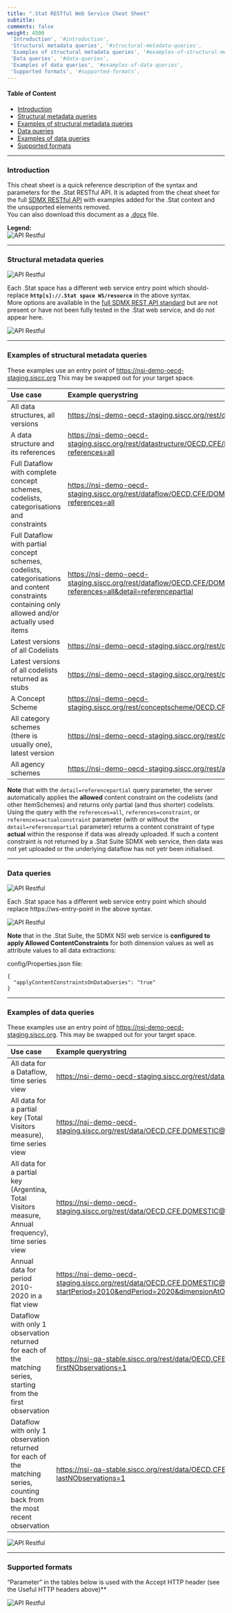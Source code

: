 ```yaml
---
title: ".Stat RESTful Web Service Cheat Sheet"
subtitle: 
comments: false
weight: 4500
 'Introduction', '#introduction',
 'Structural metadata queries', '#structural-metadata-queries',
 'Examples of structural metadata queries', '#examples-of-structural-metadata-queries',
 'Data queries', '#data-queries',
 'Examples of data queries', '#examples-of-data-queries',
 'Supported formats', '#supported-formats',
---
```


#### Table of Content
- [Introduction](#introduction)
- [Structural metadata queries](#structural-metadata-queries)
- [Examples of structural metadata queries](#examples-of-structural-metadata-queries)
- [Data queries](#data-queries)
- [Examples of data queries](#examples-of-data-queries)
- [Supported formats](#supported-formats)

---

### Introduction
This cheat sheet is a quick reference description of the syntax and parameters for the .Stat RESTful API. It is adapted from the cheat sheet for the full [SDMX RESTful API](https://github.com/sdmx-twg/sdmx-rest/blob/master/v2_1/ws/rest/docs/rest_cheat_sheet.pdf?raw=true) with examples added for the .Stat context and the unsupported elements removed.  
You can also download this document as a [.docx](https://gitlab.com/sis-cc/dotstatsuite-documentation/-/blob/9256239f1128a36174c7214c2aa316a22ffdf9e1/content/dotStat_REST_Cheat_Sheet.docx) file.

**Legend:**  
![API Restful](/dotstatsuite-documentation/images/api-resftul1.png)

---

### Structural metadata queries

![API Restful](/dotstatsuite-documentation/images/api-resftul2.png)

Each .Stat space has a different web service entry point which should- replace **`http[s]://.Stat space WS/resource`** in the above syntax.  
More options are available in the [full SDMX REST API standard](https://github.com/sdmx-twg/sdmx-rest/blob/master/v2_1/ws/rest/docs/rest_cheat_sheet.pdf?raw=true) but are not present or have not been fully tested in the .Stat web service, and do not appear here.  

![API Restful](/dotstatsuite-documentation/images/api-resftul3.png)

---

### Examples of structural metadata queries  
These examples use an entry point of https://nsi-demo-oecd-staging.siscc.org This may be swapped out for your target space.

| Use case | Example querystring |
|:-------------|:-------------|
| All data structures, all versions | https://nsi-demo-oecd-staging.siscc.org/rest/datastructure/all/all/all |
| A data structure and its references | https://nsi-demo-oecd-staging.siscc.org/rest/datastructure/OECD.CFE/DOMESTIC@TOURISM_TRIPS/2.0?references=all |
| Full Dataflow with complete concept schemes, codelists, categorisations and constraints | https://nsi-demo-oecd-staging.siscc.org/rest/dataflow/OECD.CFE/DOMESTIC@TOURISM_TRIPS/2.0?references=all |
| Full Dataflow with partial concept schemes, codelists, categorisations and content constraints containing only allowed and/or actually used items | https://nsi-demo-oecd-staging.siscc.org/rest/dataflow/OECD.CFE/DOMESTIC@TOURISM_TRIPS/2.0?references=all&detail=referencepartial |
| Latest versions of all Codelists | https://nsi-demo-oecd-staging.siscc.org/rest/codelist/all/all/latest |
| Latest versions of all codelists returned as stubs | https://nsi-demo-oecd-staging.siscc.org/rest/codelist/all/all/latest?detail=allstubs |
| A Concept Scheme | https://nsi-demo-oecd-staging.siscc.org/rest/conceptscheme/OECD.CFE/CS_TOURISM/latest |
| All category schemes (there is usually one), latest version | https://nsi-demo-oecd-staging.siscc.org/rest/categoryscheme/all/all/latest |
| All agency schemes | https://nsi-demo-oecd-staging.siscc.org/rest/agencyscheme/all/all/all |

**Note** that with the `detail=referencepartial` query parameter, the server automatically applies the **allowed** content constraint on the codelists (and other ItemSchemes) and returns only partial (and thus shorter) codelists.  
Using the query with the `references=all`, `references=constraint`, or `references=actualconstraint` parameter (with or without the `detail=referencepartial` parameter) returns a content constraint of type **actual** within the response if data was already uploaded. If such a content constraint is not returned by a .Stat Suite SDMX web service, then data was not yet uploaded or the underlying dataflow has not yetr been initialised.

---

### Data queries

![API Restful](/dotstatsuite-documentation/images/api-resftul4.png)

Each .Stat space has a different web service entry point which should replace https://ws-entry-point in the above syntax.  

![API Restful](/dotstatsuite-documentation/images/api-resftul5.png)

**Note** that in the .Stat Suite, the SDMX NSI web service is **configured to apply Allowed ContentConstraints** for both dimension values as well as attribute values to all data extractions:

config/Properties.json file:
```
{
  "applyContentConstraintsOnDataQueries": "true"
}
```

---

### Examples of data queries
These examples use an entry point of https://nsi-demo-oecd-staging.siscc.org. This may be swapped out for your target space.  

| Use case | Example querystring |
|:-------------|:-------------|
| All data for a Dataflow, time series view | https://nsi-demo-oecd-staging.siscc.org/rest/data/OECD.CFE,DOMESTIC@TOURISM_TRIPS,2.0 |
| All data for a partial key (Total Visitors measure), time series view | https://nsi-demo-oecd-staging.siscc.org/rest/data/OECD.CFE,DOMESTIC@TOURISM_TRIPS,2.0/..TOTAL_VISITORS........ |
| All data for a partial key (Argentina, Total Visitors measure, Annual frequency), time series view | https://nsi-demo-oecd-staging.siscc.org/rest/data/OECD.CFE,DOMESTIC@TOURISM_TRIPS,2.0/AU..TOTAL_VISITORS........A |
| Annual data for period 2010-2020 in a flat view | https://nsi-demo-oecd-staging.siscc.org/rest/data/OECD.CFE,DOMESTIC@TOURISM_TRIPS,2.0/.........A?startPeriod=2010&endPeriod=2020&dimensionAtObservation=AllDimensions |
| Dataflow with only 1 observation returned for each of the matching series, starting from the first observation | https://nsi-qa-stable.siscc.org/rest/data/OECD.CFE,DOMESTIC@TOURISM_TRIPS,2.0/all?firstNObservations=1 |
| Dataflow with only 1 observation returned for each of the matching series, counting back from the most recent observation | https://nsi-qa-stable.siscc.org/rest/data/OECD.CFE,DOMESTIC@TOURISM_TRIPS,2.0/all?lastNObservations=1 |

![API Restful](/dotstatsuite-documentation/images/api-resftul6.png)

---

### Supported formats
“Parameter” in the tables below is used with the Accept HTTP header (see the Useful HTTP headers above)**  

![API Restful](/dotstatsuite-documentation/images/api-resftul7.png)
